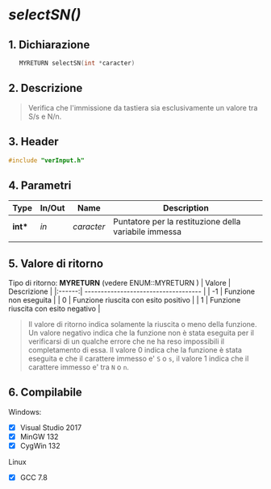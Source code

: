 **_selectSN()_**
================================



## 1. Dichiarazione

```c
   MYRETURN selectSN(int *caracter)
```

## 2. Descrizione

> Verifica che l'immissione da tastiera sia esclusivamente un valore tra S/s e N/n.

## 3. Header
```c
#include "verInput.h"
```

## 4. Parametri
| Type      | In/Out | Name       | Description                                           |
| --------- | ------ | ---------- | ----------------------------------------------------- |
| **int\*** | _in_   | _caracter_ | Puntatore per la restituzione della variabile immessa |
|           |        |            |                                                       |


## 5. Valore di ritorno
Tipo di ritorno: **MYRETURN** (vedere ENUM::MYRETURN )
| Valore | Descrizione                          |
|:------:| ------------------------------------ |
|   -1   | Funzione non eseguita                |
|   0    | Funzione riuscita con esito positivo |
|   1    | Funzione riuscita con esito negativo |
>Il valore di ritorno indica solamente la riuscita o meno della funzione. Un valore negativo indica che la funzione non è stata eseguita per il verificarsi di un qualche errore che ne ha reso impossibili il completamento di essa. Il valore 0 indica che la funzione è stata eseguita e che il carattere immesso e' `S` o `s`, il valore 1 indica che il carattere immesso e' tra `N` o `n`.


## 6. Compilabile
Windows:
- [x] Visual Studio 2017
- [x] MinGW 132
- [x] CygWin 132

Linux
- [x] GCC 7.8
